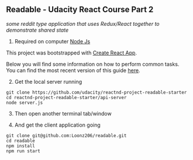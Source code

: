 Readable - Udacity React Course Part 2
----
_some reddit type application that uses Redux/React together to demonstrate shared state_
1. Required on computer [Node Js](https://nodejs.org/en/)

This project was bootstrapped with [Create React App](https://github.com/facebookincubator/create-react-app).

Below you will find some information on how to perform common tasks.<br>
You can find the most recent version of this guide [here](https://github.com/facebookincubator/create-react-app/blob/master/packages/react-scripts/template/README.md).

2. Get the local server running 
```
git clone https://github.com/udacity/reactnd-project-readable-starter
cd reactnd-project-readable-starter/api-server
node server.js
```

3. Then open another terminal tab/window 

4. And get the client application going
```
git clone git@github.com:Loonz206/readable.git
cd readable
npm install
npm run start
```
